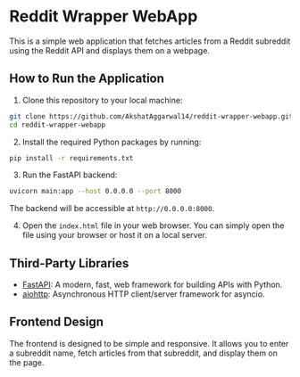 # Reddit Wrapper WebApp

This is a simple web application that fetches articles from a Reddit subreddit using the Reddit API and displays them on a webpage.

## How to Run the Application

1. Clone this repository to your local machine:

```sh
git clone https://github.com/AkshatAggarwal14/reddit-wrapper-webapp.git
cd reddit-wrapper-webapp
```

2. Install the required Python packages by running:
```sh
pip install -r requirements.txt
```

3. Run the FastAPI backend:
```sh
uvicorn main:app --host 0.0.0.0 --port 8000
```

The backend will be accessible at `http://0.0.0.0:8000`.

4. Open the `index.html` file in your web browser. You can simply open the file using your browser or host it on a local server.

## Third-Party Libraries

- [FastAPI](https://fastapi.tiangolo.com/): A modern, fast, web framework for building APIs with Python.
- [aiohttp](https://docs.aiohttp.org/en/stable/): Asynchronous HTTP client/server framework for asyncio.

## Frontend Design

The frontend is designed to be simple and responsive. It allows you to enter a subreddit name, fetch articles from that subreddit, and display them on the page.